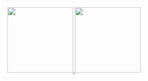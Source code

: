 <div>
  <a href="https://github.com/Jefferson-devs">
  <img height="150em" src="https://github-readme-stats.vercel.app/api?username=eduardo-nedel&show_icons=true&theme=jolly&include_all_commits=true&count_private=true&hide=stars"/>
  <img height="150em" src="https://github-readme-stats.vercel.app/api/top-langs/?username=eduardo-nedel&layout=compact&include_all_commits=true&count_private=true&theme=jolly&hide=java&langs_count=10"/>
</div>

